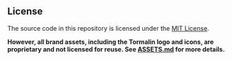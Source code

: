 ## License

The source code in this repository is licensed under the [MIT License](./LICENSE).

**However, all brand assets, including the Tormalin logo and icons, are proprietary and not licensed for reuse. See [ASSETS.md](./ASSETS.md) for more details.**

